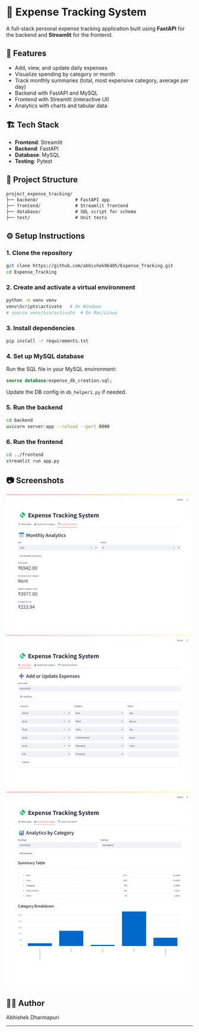 # 💸 Expense Tracking System

A full-stack personal expense tracking application built using **FastAPI** for the backend and **Streamlit** for the frontend.

## 🚀 Features

- Add, view, and update daily expenses
- Visualize spending by category or month
- Track monthly summaries (total, most expensive category, average per day)
- Backend with FastAPI and MySQL
- Frontend with Streamlit (interactive UI)
- Analytics with charts and tabular data

## 🏗️ Tech Stack

- **Frontend**: Streamlit
- **Backend**: FastAPI
- **Database**: MySQL
- **Testing**: Pytest

## 📁 Project Structure

```
project_expense_tracking/
├── backend/              # FastAPI app
├── frontend/             # Streamlit frontend
├── database/             # SQL script for schema
├── test/                 # Unit tests
```

## ⚙️ Setup Instructions

### 1. Clone the repository

```bash
git clone https://github.com/abhishek96405/Expense_Tracking.git
cd Expense_Tracking
```

### 2. Create and activate a virtual environment

```bash
python -m venv venv
venv\Scripts\activate   # On Windows
# source venv/bin/activate  # On Mac/Linux
```

### 3. Install dependencies

```bash
pip install -r requirements.txt
```

### 4. Set up MySQL database

Run the SQL file in your MySQL environment:

```sql
source database/expense_db_creation.sql;
```

Update the DB config in `db_helper1.py` if needed.

### 5. Run the backend

```bash
cd backend
uvicorn server:app --reload --port 8000
```

### 6. Run the frontend

```bash
cd ../frontend
streamlit run app.py
```

## 📷 Screenshots

![monthly report](images/Expense_Monthly-Report.png) ![add expense](images/Add_Expense.png) ![expense analytics](images/Expense_Analytics.png)

## 🧑‍💻 Author

Abhishek Dharmapuri

---
